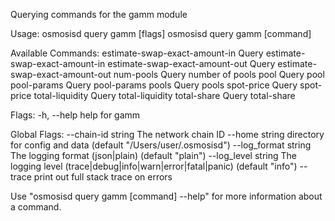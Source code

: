 Querying commands for the gamm module

Usage:
  osmosisd query gamm [flags]
  osmosisd query gamm [command]

Available Commands:
  estimate-swap-exact-amount-in  Query estimate-swap-exact-amount-in
  estimate-swap-exact-amount-out Query estimate-swap-exact-amount-out
  num-pools                      Query number of pools
  pool                           Query pool
  pool-params                    Query pool-params
  pools                          Query pools
  spot-price                     Query spot-price
  total-liquidity                Query total-liquidity
  total-share                    Query total-share

Flags:
  -h, --help   help for gamm

Global Flags:
      --chain-id string     The network chain ID
      --home string         directory for config and data (default "/Users/user/.osmosisd")
      --log_format string   The logging format (json|plain) (default "plain")
      --log_level string    The logging level (trace|debug|info|warn|error|fatal|panic) (default "info")
      --trace               print out full stack trace on errors

Use "osmosisd query gamm [command] --help" for more information about a command.

